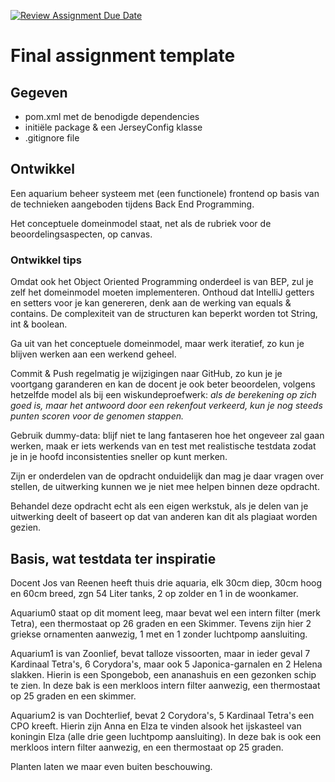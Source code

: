 [![Review Assignment Due Date](https://classroom.github.com/assets/deadline-readme-button-24ddc0f5d75046c5622901739e7c5dd533143b0c8e959d652212380cedb1ea36.svg)](https://classroom.github.com/a/9zU545P-)
# Final assignment template

## Gegeven
- pom.xml met de benodigde dependencies
- initiële package & een JerseyConfig klasse
- .gitignore file

## Ontwikkel
Een aquarium beheer systeem met (een functionele) frontend op basis van de technieken aangeboden tijdens Back End Programming. 

Het conceptuele domeinmodel staat, net als de rubriek voor de beoordelingsaspecten, op canvas.

### Ontwikkel tips
Omdat ook het Object Oriented Programming onderdeel is van BEP, zul je zelf het domeinmodel moeten implementeren. Onthoud dat IntelliJ getters en setters voor je kan genereren, denk aan de werking van equals & contains. De complexiteit van de structuren kan beperkt worden tot String, int & boolean.
 
Ga uit van het conceptuele domeinmodel, maar werk iteratief, zo kun je blijven werken aan een werkend geheel. 
 
Commit & Push regelmatig je wijzigingen naar GitHub, zo kun je je voortgang garanderen en kan de docent je ook beter beoordelen, volgens hetzelfde model als bij een wiskundeproefwerk: 
_als de berekening op zich goed is, maar het antwoord door een rekenfout verkeerd, kun je nog steeds punten scoren voor de genomen stappen._
 
Gebruik dummy-data: blijf niet te lang fantaseren hoe het ongeveer zal gaan werken, maak er iets werkends van en test met realistische testdata zodat je in je hoofd inconsistenties sneller op kunt merken.

Zijn er onderdelen van de opdracht onduidelijk dan mag je daar vragen over stellen, de uitwerking kunnen we je niet mee helpen binnen deze opdracht.
 
Behandel deze opdracht echt als een eigen werkstuk, als je delen van je uitwerking deelt of baseert op dat van anderen kan dit als plagiaat worden gezien.
 
## Basis, wat testdata ter inspiratie
Docent Jos van Reenen heeft thuis drie aquaria, elk 30cm diep, 30cm hoog en 60cm breed, zgn 54 Liter tanks, 2 op zolder en 1 in de woonkamer.

Aquarium0 staat op dit moment leeg, maar bevat wel een intern filter (merk Tetra), een thermostaat op 26 graden en een Skimmer. Tevens zijn hier 2 griekse ornamenten aanwezig, 1 met en 1 zonder luchtpomp aansluiting.
 
Aquarium1 is van Zoonlief, bevat talloze vissoorten, maar in ieder geval 7 Kardinaal Tetra's, 6 Corydora's, maar ook 5 Japonica-garnalen en 2 Helena slakken. Hierin is een Spongebob, een ananashuis en een gezonken schip te zien.
In deze bak is een merkloos intern filter aanwezig, een thermostaat op 25 graden en een skimmer.

Aquarium2 is van Dochterlief, bevat 2 Corydora's, 5 Kardinaal Tetra's een CPO kreeft. Hierin zijn Anna en Elza te vinden alsook het ijskasteel van koningin Elza (alle drie geen luchtpomp aansluiting).
In deze bak is ook een merkloos intern filter aanwezig, en een thermostaat op 25 graden.

Planten laten we maar even buiten beschouwing. 